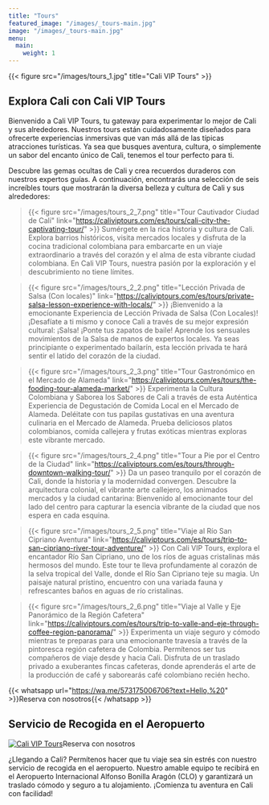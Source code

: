 ```yaml
---
title: "Tours"
featured_image: "/images/_tours-main.jpg"
image: "/images/_tours-main.jpg"
menu:
  main:
    weight: 1
---
```


{{< figure src="/images/tours_1.jpg" title="Cali VIP Tours" >}}

## Explora Cali con Cali VIP Tours

Bienvenido a Cali VIP Tours, tu gateway para experimentar lo mejor de Cali y sus alrededores. Nuestros tours están cuidadosamente diseñados para ofrecerte experiencias inmersivas que van más allá de las típicas atracciones turísticas. Ya sea que busques aventura, cultura, o simplemente un sabor del encanto único de Cali, tenemos el tour perfecto para ti.

Descubre las gemas ocultas de Cali y crea recuerdos duraderos con nuestros expertos guías. A continuación, encontrarás una selección de seis increíbles tours que mostrarán la diversa belleza y cultura de Cali y sus alrededores:

> {{< figure src="/images/tours_2_7.png" title="Tour Cautivador Ciudad de Cali" link="https://caliviptours.com/es/tours/cali-city-the-captivating-tour/" >}} Sumérgete en la rica historia y cultura de Cali. Explora barrios históricos, visita mercados locales y disfruta de la cocina tradicional colombiana para embarcarte en un viaje extraordinario a través del corazón y el alma de esta vibrante ciudad colombiana. En Cali VIP Tours, nuestra pasión por la exploración y el descubrimiento no tiene límites.

> {{< figure src="/images/tours_2_2.png" title="Lección Privada de Salsa (Con locales)" link="https://caliviptours.com/es/tours/private-salsa-lesson-experience-with-locals/" >}} ¡Bienvenido a la emocionante Experiencia de Lección Privada de Salsa (Con Locales)! ¡Desafíate a ti mismo y conoce Cali a través de su mejor expresión cultural: ¡Salsa! ¡Ponte tus zapatos de baile! Aprende los sensuales movimientos de la Salsa de manos de expertos locales. Ya seas principiante o experimentado bailarín, esta lección privada te hará sentir el latido del corazón de la ciudad.

> {{< figure src="/images/tours_2_3.png" title="Tour Gastronómico en el Mercado de Alameda" link="https://caliviptours.com/es/tours/the-fooding-tour-alameda-market/" >}} Experimenta la Cultura Colombiana y Saborea los Sabores de Cali a través de esta Auténtica Experiencia de Degustación de Comida Local en el Mercado de Alameda. Deléitate con tus papilas gustativas en una aventura culinaria en el Mercado de Alameda. Prueba deliciosos platos colombianos, comida callejera y frutas exóticas mientras exploras este vibrante mercado.

> {{< figure src="/images/tours_2_4.png" title="Tour a Pie por el Centro de la Ciudad"  link="https://caliviptours.com/es/tours/through-downtown-walking-tour/" >}} Da un paseo tranquilo por el corazón de Cali, donde la historia y la modernidad convergen. Descubre la arquitectura colonial, el vibrante arte callejero, los animados mercados y la ciudad cantarina: Bienvenido al emocionante tour del lado del centro para capturar la esencia vibrante de la ciudad que nos espera en cada esquina.

> {{< figure src="/images/tours_2_5.png" title="Viaje al Río San Cipriano Aventura" link="https://caliviptours.com/es/tours/trip-to-san-cipriano-river-tour-adventure/" >}} Con Cali VIP Tours, explora el encantador Río San Cipriano, uno de los ríos de aguas cristalinas más hermosos del mundo. Este tour te lleva profundamente al corazón de la selva tropical del Valle, donde el Río San Cipriano teje su magia. Un paisaje natural prístino, encuentro con una variada fauna y refrescantes baños en aguas de río cristalinas.

> {{< figure src="/images/tours_2_6.png" title="Viaje al Valle y Eje Panorámico de la Región Cafetera" link="https://caliviptours.com/es/tours/trip-to-valle-and-eje-through-coffee-region-panorama/" >}} Experimenta un viaje seguro y cómodo mientras te preparas para una emocionante travesía a través de la pintoresca región cafetera de Colombia. Permítenos ser tus compañeros de viaje desde y hacia Cali. Disfruta de un traslado privado a exuberantes fincas cafeteras, donde aprenderás el arte de la producción de café y saborearás café colombiano recién hecho.

{{< whatsapp url="https://wa.me/573175006706?text=Hello,%20" >}}Reserva con nosotros{{< /whatsapp >}}

## Servicio de Recogida en el Aeropuerto

[![Cali VIP Tours](/images/tours_2.png)](https://wa.me/573175006706?text=Hello%20/%20Hola%20)Reserva con nosotros

¿Llegando a Cali? Permítenos hacer que tu viaje sea sin estrés con nuestro servicio de recogida en el aeropuerto. Nuestro amable equipo te recibirá en el Aeropuerto Internacional Alfonso Bonilla Aragón (CLO) y garantizará un traslado cómodo y seguro a tu alojamiento. ¡Comienza tu aventura en Cali con facilidad!
